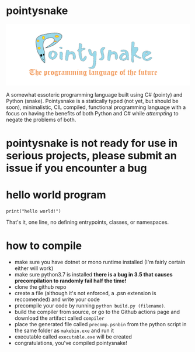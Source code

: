 # pointysnake

![pointysnake logo](pointysnake.png)

A somewhat essoteric programming language built using C# (pointy) and Python (snake).  Pointysnake is a statically typed (not yet, but should be soon), minimalistic, CIL compiled, functional programming language with a focus on having the benefits of both Python and C# while *attempting* to negate the problems of both.

# pointysnake is not ready for use in serious projects, please submit an issue if you encounter a bug

# hello world program
```
print("hello world!")
```

That's it, one line, no defining entrypoints, classes, or namespaces.

# how to compile

- make sure you have dotnet or mono runtime installed (I'm fairly certain either will work)
- make sure python3.7 is installed **there is a bug in 3.5 that causes precompilation to randomly fail half the time!**
- clone the github repo
- create a file (although it's not enforced, a .psn extension is reccomended) and write your code
- precompile your code by running `python build.py (filename)`.
- build the compiler from source, or go to the Github actions page and download the artifact called `compiler`
- place the generated file called `precomp.psnbin` from the python script in the same folder as `makebin.exe` and run it
- executable called `executable.exe` will be created
- congratulations, you've compiled pointysnake!